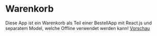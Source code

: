 # Warenkorb
Diese App ist ein Warenkorb als Teil einer BestellApp mit React.js und separatem Model, welche Offline verwendet werden kann!
[Vorschau](img/preview.png)


